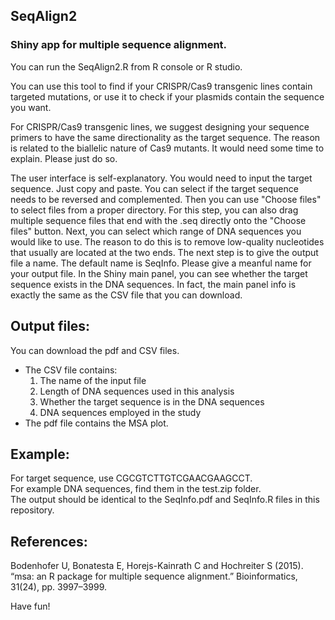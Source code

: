 ## SeqAlign2
### Shiny app for multiple sequence alignment.

You can run the SeqAlign2.R from R console or R studio.

You can use this tool to find if your CRISPR/Cas9 transgenic lines contain targeted mutations, or use it to check if your plasmids contain the sequence you want.

For CRISPR/Cas9 transgenic lines, we suggest designing your sequence primers to have the same directionality as the target sequence. The reason is related to the biallelic nature of Cas9 mutants. It would need some time to explain. Please just do so. 

The user interface is self-explanatory. You would need to input the target sequence. Just copy and paste. You can select if the target sequence needs to be reversed and complemented. Then you can use "Choose files" to select files from a proper directory. For this step, you can also drag multiple sequence files that end with the .seq directly onto the "Choose files" button. Next, you can select which range of DNA sequences you would like to use. The reason to do this is to remove low-quality nucleotides that usually are located at the two ends. The next step is to give the output file a name. The default name is SeqInfo. Please give a meanful name for your output file. In the Shiny main panel, you can see whether the target sequence exists in the DNA sequences. In fact, the main panel info is exactly the same as the CSV file that you can download.

## Output files:
You can download the pdf and CSV files.  
  * The CSV file contains: 
    1. The name of the input file
    2. Length of DNA sequences used in this analysis
    3. Whether the target sequence is in the DNA sequences
    4. DNA sequences employed in the study
  * The pdf file contains the MSA plot.

## Example:
For target sequence, use CGCGTCTTGTCGAACGAAGCCT.  
For example DNA sequences, find them in the test.zip folder.  
The output should be identical to the SeqInfo.pdf and SeqInfo.R files in this repository. 

## References:
Bodenhofer U, Bonatesta E, Horejs-Kainrath C and Hochreiter S (2015). “msa: an R package for multiple sequence alignment.” Bioinformatics, 31(24), pp. 3997–3999.

Have fun!
